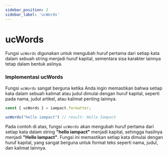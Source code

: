 ```yaml
---
sidebar_position: 2
sidebar_label: 'ucWords'
---
```


# ucWords

Fungsi `ucWords` digunakan untuk mengubah huruf pertama dari setiap kata dalam sebuah string menjadi huruf kapital, sementara sisa karakter lainnya tetap dalam bentuk aslinya.

### Implementasi ucWords

Fungsi `ucWords` sangat berguna ketika Anda ingin memastikan bahwa setiap kata dalam sebuah kalimat atau judul dimulai dengan huruf kapital, seperti pada nama, judul artikel, atau kalimat penting lainnya.

```js
const { ucWords } = iampact.formatter;
```

```js
ucWords("hello iampact") // result: Hello Iampact
```

Pada contoh di atas, fungsi `ucWords` akan mengubah huruf pertama dari setiap kata dalam string **"hello iampact"** menjadi kapital, sehingga hasilnya menjadi **"Hello Iampact"**. Fungsi ini memastikan setiap kata dimulai dengan huruf kapital, yang sangat berguna untuk format teks seperti nama, judul, dan kalimat lainnya.

